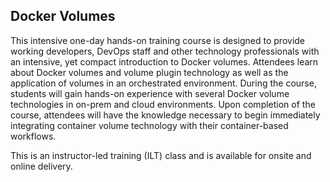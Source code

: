 ## Docker Volumes

This intensive one-day hands-on training course is designed to provide working developers, DevOps staff and other technology professionals with an intensive, yet compact introduction to Docker volumes. Attendees learn about Docker volumes and volume plugin technology as well as the application of volumes in an orchestrated environment. During the course, students will gain hands-on experience with several Docker volume technologies in on-prem and cloud environments. Upon completion of the course, attendees will have the knowledge necessary to begin immediately integrating container volume technology with their container-based workflows.

This is an instructor-led training (ILT) class and is available for onsite and online delivery.
